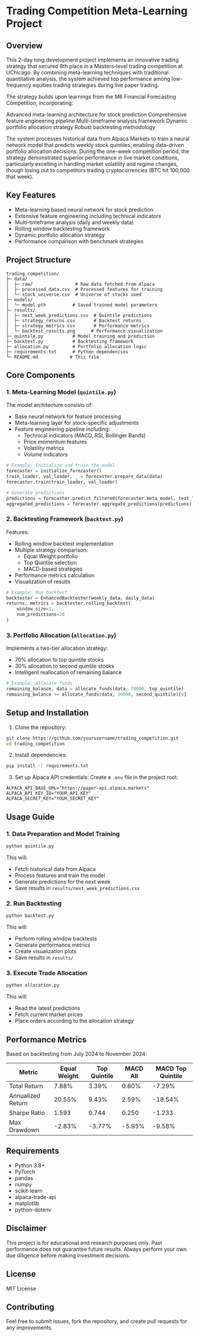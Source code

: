 # Trading Competition Meta-Learning Project

## Overview
This 2-day long development project implements an innovative trading strategy that secured 8th place in a Masters-level trading competition at UChicago. By combining meta-learning techniques with traditional quantitative analysis, the system achieved top performance among low-frequency equities trading strategies during live paper trading.

The strategy builds upon learnings from the M6 Financial Forecasting Competition, incorporating:

Advanced meta-learning architecture for stock prediction
Comprehensive feature engineering pipeline
Multi-timeframe analysis framework
Dynamic portfolio allocation strategy
Robust backtesting methodology

The system processes historical data from Alpaca Markets to train a neural network model that predicts weekly stock quintiles, enabling data-driven portfolio allocation decisions. During the one-week competition period, the strategy demonstrated superior performance in live market conditions, particularly excelling in handling market volatility and regime changes, though losing out to competitors trading cryptocurrencies (BTC hit 100,000 that week).

## Key Features
- Meta-learning based neural network for stock prediction
- Extensive feature engineering including technical indicators
- Multi-timeframe analysis (daily and weekly data)
- Rolling window backtesting framework
- Dynamic portfolio allocation strategy
- Performance comparison with benchmark strategies

## Project Structure
```
trading_competition/
├─ data/
│  ├─ raw/                # Raw data fetched from Alpaca
│  ├─ processed_data.csv  # Processed features for training
│  └─ stock_universe.csv  # Universe of stocks used
├─ models/
│  └─ model.pth          # Saved trained model parameters
├─ results/
│  ├─ next_week_predictions.csv  # Quintile predictions
│  ├─ strategy_returns.csv       # Backtest returns
│  ├─ strategy_metrics.csv       # Performance metrics
│  └─ backtest_results.png      # Performance visualization
├─ quintile.py           # Model training and prediction
├─ backtest.py           # Backtesting framework
├─ allocation.py         # Portfolio allocation logic
├─ requirements.txt      # Python dependencies
└─ README.md            # This file
```

## Core Components

### 1. Meta-Learning Model (`quintile.py`)
The model architecture consists of:
- Base neural network for feature processing
- Meta-learning layer for stock-specific adjustments
- Feature engineering pipeline including:
  - Technical indicators (MACD, RSI, Bollinger Bands)
  - Price momentum features
  - Volatility metrics
  - Volume indicators

```python
# Example: Initialize and train the model
forecaster = initialize_forecaster()
train_loader, val_loader, _ = forecaster.prepare_data(data)
forecaster.train(train_loader, val_loader)

# Generate predictions
predictions = forecaster.predict_filtered(forecaster.meta_model, test_loader)
aggregated_predictions = forecaster.aggregate_predictions(predictions)
```

### 2. Backtesting Framework (`backtest.py`)
Features:
- Rolling window backtest implementation
- Multiple strategy comparison:
  - Equal Weight portfolio
  - Top Quintile selection
  - MACD-based strategies
- Performance metrics calculation
- Visualization of results

```python
# Example: Run backtest
backtester = EnhancedBacktester(weekly_data, daily_data)
returns, metrics = backtester.rolling_backtest(
    window_size=1,
    num_predictions=20
)
```

### 3. Portfolio Allocation (`allocation.py`)
Implements a two-tier allocation strategy:
- 70% allocation to top quintile stocks
- 30% allocation to second quintile stocks
- Intelligent reallocation of remaining balance

```python
# Example: Allocate funds
remaining_balance, data = allocate_funds(data, 70000, top_quintile)
remaining_balance += allocate_funds(data, 30000, second_quintile)[0]
```

## Setup and Installation

1. Clone the repository:
```bash
git clone https://github.com/yourusername/trading_competition.git
cd trading_competition
```

2. Install dependencies:
```bash
pip install -r requirements.txt
```

3. Set up Alpaca API credentials:
Create a `.env` file in the project root:
```env
ALPACA_API_BASE_URL="https://paper-api.alpaca.markets"
ALPACA_API_KEY_ID="YOUR_API_KEY"
ALPACA_SECRET_KEY="YOUR_SECRET_KEY"
```

## Usage Guide

### 1. Data Preparation and Model Training
```bash
python quintile.py
```
This will:
- Fetch historical data from Alpaca
- Process features and train the model
- Generate predictions for the next week
- Save results in `results/next_week_predictions.csv`

### 2. Run Backtesting
```bash
python backtest.py
```
This will:
- Perform rolling window backtests
- Generate performance metrics
- Create visualization plots
- Save results in `results/`

### 3. Execute Trade Allocation
```bash
python allocation.py
```
This will:
- Read the latest predictions
- Fetch current market prices
- Place orders according to the allocation strategy

## Performance Metrics
Based on backtesting from July 2024 to November 2024:

| Metric | Equal Weight | Top Quintile | MACD All | MACD Top Quintile |
|--------|-------------|--------------|-----------|-------------------|
| Total Return | 7.88% | 3.39% | 0.80% | -7.29% |
| Annualized Return | 20.55% | 9.43% | 2.59% | -18.54% |
| Sharpe Ratio | 1.593 | 0.744 | 0.250 | -1.233 |
| Max Drawdown | -2.83% | -3.77% | -5.95% | -9.58% |

## Requirements
- Python 3.8+
- PyTorch
- pandas
- numpy
- scikit-learn
- alpaca-trade-api
- matplotlib
- python-dotenv

## Disclaimer
This project is for educational and research purposes only. Past performance does not guarantee future results. Always perform your own due diligence before making investment decisions.

## License
MIT License

## Contributing
Feel free to submit issues, fork the repository, and create pull requests for any improvements.
